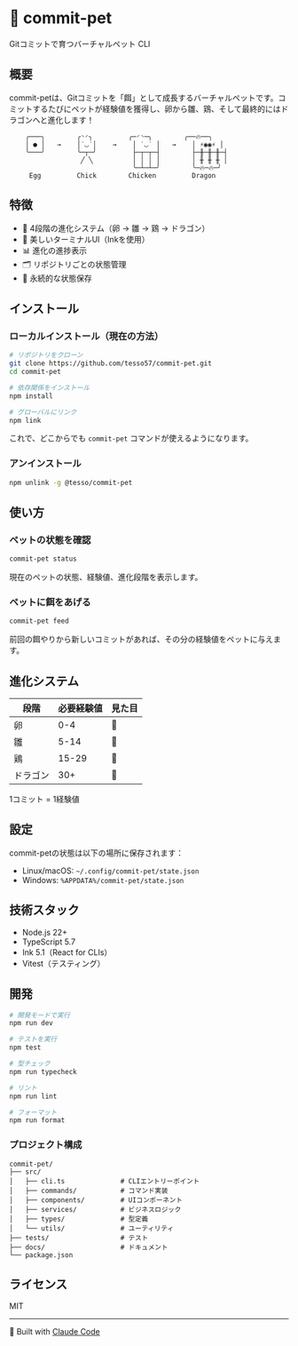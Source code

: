 # 🐣 commit-pet

Gitコミットで育つバーチャルペット CLI

## 概要

commit-petは、Gitコミットを「餌」として成長するバーチャルペットです。コミットするたびにペットが経験値を獲得し、卵から雛、鶏、そして最終的にはドラゴンへと進化します！

```
    ╭───╮        ╭◝◜╮         ╭─◜◝─╮        ╭──🔥──╮
    │ ● │   →    │˙◡˙│    →    │ ˙◡˙ │   →    │ ⚡◉◉⚡ │
    ╰───╯        ╰─┬─╯         ├─┬─┬─┤        ├─╫─╫─╫─┤
                  ╱ ╲          │ │ │ │        │ ╫ ╫ ╫ │
                               ╰─┴─┴─╯        ╰─🔥─🔥─╯
     Egg         Chick        Chicken         Dragon
```

## 特徴

- 🥚 4段階の進化システム（卵 → 雛 → 鶏 → ドラゴン）
- 🎨 美しいターミナルUI（Inkを使用）
- 📊 進化の進捗表示
- 🗂️ リポジトリごとの状態管理
- 💾 永続的な状態保存

## インストール

### ローカルインストール（現在の方法）

```bash
# リポジトリをクローン
git clone https://github.com/tesso57/commit-pet.git
cd commit-pet

# 依存関係をインストール
npm install

# グローバルにリンク
npm link
```

これで、どこからでも `commit-pet` コマンドが使えるようになります。

### アンインストール

```bash
npm unlink -g @tesso/commit-pet
```

## 使い方

### ペットの状態を確認

```bash
commit-pet status
```

現在のペットの状態、経験値、進化段階を表示します。

### ペットに餌をあげる

```bash
commit-pet feed
```

前回の餌やりから新しいコミットがあれば、その分の経験値をペットに与えます。

## 進化システム

| 段階 | 必要経験値 | 見た目 |
|------|-----------|--------|
| 卵 | 0-4 | 🥚 |
| 雛 | 5-14 | 🐤 |
| 鶏 | 15-29 | 🐔 |
| ドラゴン | 30+ | 🐲 |

1コミット = 1経験値

## 設定

commit-petの状態は以下の場所に保存されます：
- Linux/macOS: `~/.config/commit-pet/state.json`
- Windows: `%APPDATA%/commit-pet/state.json`

## 技術スタック

- Node.js 22+
- TypeScript 5.7
- Ink 5.1（React for CLIs）
- Vitest（テスティング）

## 開発

```bash
# 開発モードで実行
npm run dev

# テストを実行
npm test

# 型チェック
npm run typecheck

# リント
npm run lint

# フォーマット
npm run format
```

### プロジェクト構成

```
commit-pet/
├── src/
│   ├── cli.ts              # CLIエントリーポイント
│   ├── commands/           # コマンド実装
│   ├── components/         # UIコンポーネント
│   ├── services/           # ビジネスロジック
│   ├── types/              # 型定義
│   └── utils/              # ユーティリティ
├── tests/                  # テスト
├── docs/                   # ドキュメント
└── package.json
```

## ライセンス

MIT

---

🤖 Built with [Claude Code](https://claude.ai/code)